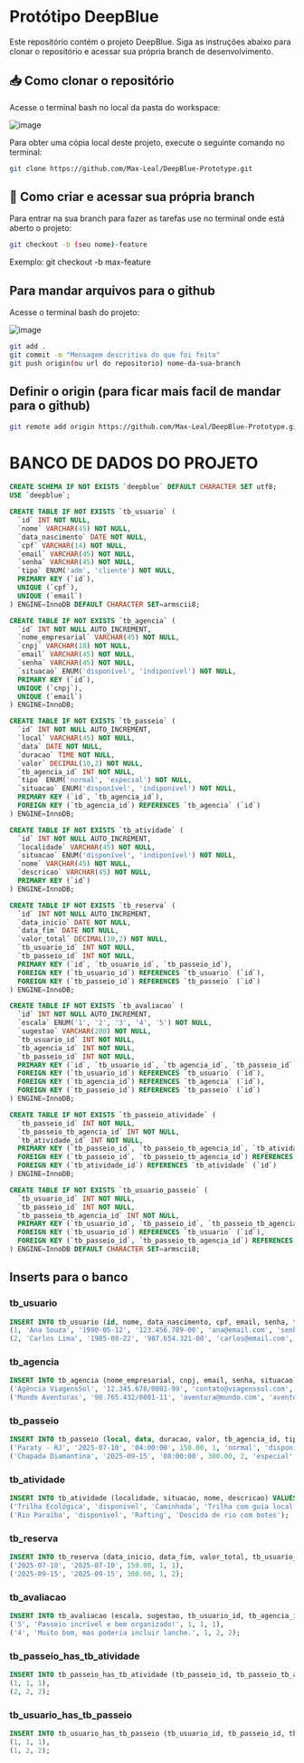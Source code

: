 # Protótipo DeepBlue

Este repositório contém o projeto DeepBlue. Siga as instruções abaixo para clonar o repositório e acessar sua própria branch de desenvolvimento.

## 📥 Como clonar o repositório

Acesse o terminal bash no local da pasta do workspace:

![image](https://github.com/user-attachments/assets/ce72545a-5b2d-43a6-9e2a-e1d85036c4c0)


Para obter uma cópia local deste projeto, execute o seguinte comando no terminal:

```bash
git clone https://github.com/Max-Leal/DeepBlue-Prototype.git
```
## 🌿 Como criar e acessar sua própria branch

Para entrar na sua branch para fazer as tarefas use no terminal onde está aberto o projeto:

```bash
git checkout -b (seu nome)-feature
```


Exemplo: git checkout -b max-feature

## Para mandar arquivos para o github

Acesse o terminal bash do projeto:

![image](https://github.com/user-attachments/assets/c0548fa4-a92c-4460-9b92-542627f24aee)


```bash
git add .
git commit -m "Mensagem descritiva do que foi feito"
git push origin(ou url do repositorio) nome-da-sua-branch
```

## Definir o origin (para ficar mais facil de mandar para o github)

```bash
git remote add origin https://github.com/Max-Leal/DeepBlue-Prototype.git
```

# BANCO DE DADOS DO PROJETO

```sql
CREATE SCHEMA IF NOT EXISTS `deepblue` DEFAULT CHARACTER SET utf8;
USE `deepblue`;

CREATE TABLE IF NOT EXISTS `tb_usuario` (
  `id` INT NOT NULL,
  `nome` VARCHAR(45) NOT NULL,
  `data_nascimento` DATE NOT NULL,
  `cpf` VARCHAR(14) NOT NULL,
  `email` VARCHAR(45) NOT NULL,
  `senha` VARCHAR(45) NOT NULL,
  `tipo` ENUM('adm', 'cliente') NOT NULL,
  PRIMARY KEY (`id`),
  UNIQUE (`cpf`),
  UNIQUE (`email`)
) ENGINE=InnoDB DEFAULT CHARACTER SET=armscii8;

CREATE TABLE IF NOT EXISTS `tb_agencia` (
  `id` INT NOT NULL AUTO_INCREMENT,
  `nome_empresarial` VARCHAR(45) NOT NULL,
  `cnpj` VARCHAR(18) NOT NULL,
  `email` VARCHAR(45) NOT NULL,
  `senha` VARCHAR(45) NOT NULL,
  `situacao` ENUM('disponível', 'indiponível') NOT NULL,
  PRIMARY KEY (`id`),
  UNIQUE (`cnpj`),
  UNIQUE (`email`)
) ENGINE=InnoDB;

CREATE TABLE IF NOT EXISTS `tb_passeio` (
  `id` INT NOT NULL AUTO_INCREMENT,
  `local` VARCHAR(45) NOT NULL,
  `data` DATE NOT NULL,
  `duracao` TIME NOT NULL,
  `valor` DECIMAL(10,2) NOT NULL,
  `tb_agencia_id` INT NOT NULL,
  `tipo` ENUM('normal', 'especial') NOT NULL,
  `situacao` ENUM('disponível', 'indiponível') NOT NULL,
  PRIMARY KEY (`id`, `tb_agencia_id`),
  FOREIGN KEY (`tb_agencia_id`) REFERENCES `tb_agencia` (`id`)
) ENGINE=InnoDB;

CREATE TABLE IF NOT EXISTS `tb_atividade` (
  `id` INT NOT NULL AUTO_INCREMENT,
  `localidade` VARCHAR(45) NOT NULL,
  `situacao` ENUM('disponível', 'indiponível') NOT NULL,
  `nome` VARCHAR(45) NOT NULL,
  `descricao` VARCHAR(45) NOT NULL,
  PRIMARY KEY (`id`)
) ENGINE=InnoDB;

CREATE TABLE IF NOT EXISTS `tb_reserva` (
  `id` INT NOT NULL AUTO_INCREMENT,
  `data_inicio` DATE NOT NULL,
  `data_fim` DATE NOT NULL,
  `valor_total` DECIMAL(10,2) NOT NULL,
  `tb_usuario_id` INT NOT NULL,
  `tb_passeio_id` INT NOT NULL,
  PRIMARY KEY (`id`, `tb_usuario_id`, `tb_passeio_id`),
  FOREIGN KEY (`tb_usuario_id`) REFERENCES `tb_usuario` (`id`),
  FOREIGN KEY (`tb_passeio_id`) REFERENCES `tb_passeio` (`id`)
) ENGINE=InnoDB;

CREATE TABLE IF NOT EXISTS `tb_avaliacao` (
  `id` INT NOT NULL AUTO_INCREMENT,
  `escala` ENUM('1', '2', '3', '4', '5') NOT NULL,
  `sugestao` VARCHAR(200) NOT NULL,
  `tb_usuario_id` INT NOT NULL,
  `tb_agencia_id` INT NOT NULL,
  `tb_passeio_id` INT NOT NULL,
  PRIMARY KEY (`id`, `tb_usuario_id`, `tb_agencia_id`, `tb_passeio_id`),
  FOREIGN KEY (`tb_usuario_id`) REFERENCES `tb_usuario` (`id`),
  FOREIGN KEY (`tb_agencia_id`) REFERENCES `tb_agencia` (`id`),
  FOREIGN KEY (`tb_passeio_id`) REFERENCES `tb_passeio` (`id`)
) ENGINE=InnoDB;

CREATE TABLE IF NOT EXISTS `tb_passeio_atividade` (
  `tb_passeio_id` INT NOT NULL,
  `tb_passeio_tb_agencia_id` INT NOT NULL,
  `tb_atividade_id` INT NOT NULL,
  PRIMARY KEY (`tb_passeio_id`, `tb_passeio_tb_agencia_id`, `tb_atividade_id`),
  FOREIGN KEY (`tb_passeio_id`, `tb_passeio_tb_agencia_id`) REFERENCES `tb_passeio` (`id`, `tb_agencia_id`),
  FOREIGN KEY (`tb_atividade_id`) REFERENCES `tb_atividade` (`id`)
) ENGINE=InnoDB;

CREATE TABLE IF NOT EXISTS `tb_usuario_passeio` (
  `tb_usuario_id` INT NOT NULL,
  `tb_passeio_id` INT NOT NULL,
  `tb_passeio_tb_agencia_id` INT NOT NULL,
  PRIMARY KEY (`tb_usuario_id`, `tb_passeio_id`, `tb_passeio_tb_agencia_id`),
  FOREIGN KEY (`tb_usuario_id`) REFERENCES `tb_usuario` (`id`),
  FOREIGN KEY (`tb_passeio_id`, `tb_passeio_tb_agencia_id`) REFERENCES `tb_passeio` (`id`, `tb_agencia_id`)
) ENGINE=InnoDB DEFAULT CHARACTER SET=armscii8;
```
## Inserts para o banco

### tb_usuario

```sql
INSERT INTO tb_usuario (id, nome, data_nascimento, cpf, email, senha, tipo) VALUES
(1, 'Ana Souza', '1990-05-12', '123.456.789-00', 'ana@email.com', 'senha123', 'cliente'),
(2, 'Carlos Lima', '1985-08-22', '987.654.321-00', 'carlos@email.com', 'abc12345', 'adm');
```

### tb_agencia

```sql
INSERT INTO tb_agencia (nome_empresarial, cnpj, email, senha, situacao) VALUES
('Agência ViagensSol', '12.345.678/0001-99', 'contato@viagenssol.com', 'sol123', 'disponível'),
('Mundo Aventuras', '98.765.432/0001-11', 'aventura@mundo.com', 'aventura@2024', 'disponível');
```

### tb_passeio

```sql
INSERT INTO tb_passeio (local, data, duracao, valor, tb_agencia_id, tipo, situacao) VALUES
('Paraty - RJ', '2025-07-10', '04:00:00', 150.00, 1, 'normal', 'disponível'),
('Chapada Diamantina', '2025-09-15', '08:00:00', 300.00, 2, 'especial', 'disponível');
```

### tb_atividade

```sql
INSERT INTO tb_atividade (localidade, situacao, nome, descricao) VALUES
('Trilha Ecológica', 'disponível', 'Caminhada', 'Trilha com guia local'),
('Rio Paraíba', 'disponível', 'Rafting', 'Descida de rio com botes');
```

### tb_reserva

```sql
INSERT INTO tb_reserva (data_inicio, data_fim, valor_total, tb_usuario_id, tb_passeio_id) VALUES
('2025-07-10', '2025-07-10', 150.00, 1, 1),
('2025-09-15', '2025-09-15', 300.00, 1, 2);
```

### tb_avaliacao

```sql
INSERT INTO tb_avaliacao (escala, sugestao, tb_usuario_id, tb_agencia_id, tb_passeio_id) VALUES
('5', 'Passeio incrível e bem organizado!', 1, 1, 1),
('4', 'Muito bom, mas poderia incluir lanche.', 1, 2, 2);
```

### tb_passeio_has_tb_atividade

```sql
INSERT INTO tb_passeio_has_tb_atividade (tb_passeio_id, tb_passeio_tb_agencia_id, tb_atividade_id) VALUES
(1, 1, 1),
(2, 2, 2);
```

### tb_usuario_has_tb_passeio

```sql
INSERT INTO tb_usuario_has_tb_passeio (tb_usuario_id, tb_passeio_id, tb_passeio_tb_agencia_id) VALUES
(1, 1, 1),
(1, 2, 2);
```
